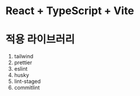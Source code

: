 # React + TypeScript + Vite

# 적용 라이브러리
1. tailwind
2. prettier
3. eslint
4. husky
5. lint-staged
6. commitlint
